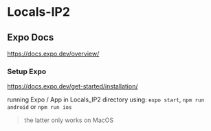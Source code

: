 # Locals-IP2


## Expo Docs
https://docs.expo.dev/overview/

### Setup Expo 
https://docs.expo.dev/get-started/installation/

running Expo / App in Locals_IP2 directory using:
`expo start`, `npm run android` or `npm run ios`

> the latter only works on MacOS
